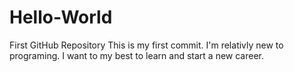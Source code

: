 # Hello-World
First GitHub Repository
This is my first commit.
I'm relativly new to programing.
I want to my best to learn and start a new career.
